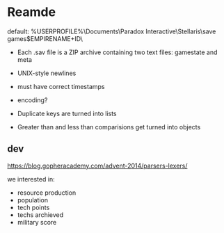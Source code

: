 # Reamde

default:
%USERPROFILE%\Documents\Paradox Interactive\Stellaris\save games\$EMPIRENAME+ID\

- Each .sav file is a ZIP archive containing two text files: gamestate and meta

- UNIX-style newlines
- must have correct timestamps
- encoding?
- Duplicate keys are turned into lists
- Greater than and less than comparisions get turned into objects

## dev

<https://blog.gopheracademy.com/advent-2014/parsers-lexers/>

we interested in:

- resource production
- population
- tech points
- techs archieved
- military score
